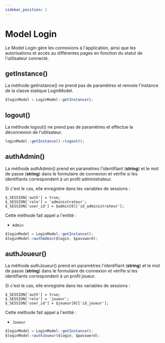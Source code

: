 ```yaml
---
sidebar_position: 2
---
```


# Model Login

Le Model Login gère les connexions à l'application, ainsi que les autorisations et accès au différentes pages en fonction du statut de l'utilisateur connecté.

## getInstance()

La méthode getInstance() ne prend pas de paramètres et renvoie l'instance de la classe statique LoginModel.

```js title="LoginController.php"
$loginModel = LoginModel::getInstance();

```

## logout()

La méthode logout() ne prend pas de paramètres et effectue la déconnexion de l'utilisateur.

```js title="LoginController.php"
loginModel::getInstance()->logout();
```

## authAdmin()

La méthode authAdmin() prend en paramètres l'identifiant (**string**) et le mot de passe (**string**) dans le formulaire de connexion et vérifie si les identifiants correspondent à un profil administrateur.

Si c'est le cas, elle enregistre dans les variables de sessions : 

```
$_SESSION['auth'] = true;
$_SESSION['role'] = 'administrateur';
$_SESSION['user_id'] = $admin[0]['id_administrateur'];
```

Cette méthode fait appel a l'entité :
- `Admin`

```js title="LoginController.php"
$loginModel = LoginModel::getInstance();
$loginModel->authAdmin($login, $password);
```

## authJoueur()

La méthode authJoueur() prend en paramètres l'identifiant (**string**) et le mot de passe (**string**) dans le formulaire de connexion et vérifie si les identifiants correspondent à un profil joueur.

Si c'est le cas, elle enregistre dans les variables de sessions : 

```
$_SESSION['auth'] = true;
$_SESSION['role'] = 'joueur';
$_SESSION['user_id'] = $joueur[0]['id_joueur'];
```

Cette méthode fait appel a l'entité :
- `Joueur`

```js title="LoginController.php"
$loginModel = LoginModel::getInstance();
$loginModel->authJoueur($login, $password);
```